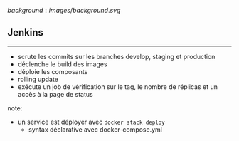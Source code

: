 $background:images/background.svg$
## Jenkins
---
* scrute les commits sur les branches develop, staging et production
* déclenche le build des images
* déploie les composants
* rolling update
* exécute un job de vérification sur le tag, le nombre de réplicas et un accès à la page de status

note: 
* un service est déployer avec `docker stack deploy`
  * syntax déclarative avec docker-compose.yml

